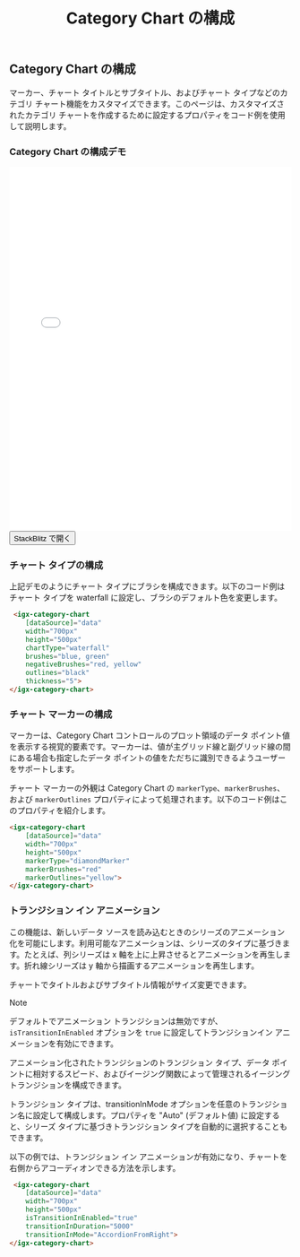 ﻿---
title: Category Chart の構成
_description: Ignite UI for Angular Category Chart コンポーネントは、カテゴリ データを表示するタッチ対応、高いパフォーマンス、軽量なチャート コントロールです。
_keywords: Ignite UI for Angular, データ ビジュアライゼーション, UI コントロール, Angular ウィジェット, web ウィジェット, UI ウィジェット, Angular, ネイティブ Angular コンポーネント スィート, ネイティブ Angular コントロール, ネイティブ Angular コンポーネント ライブラリ, Angular Chart コンポーネント, Angular Category Chart コンポーネント, Angular Chart コントロール, Angular Category Chart コントロール
_language: ja
---
## Category Chart の構成

マーカー、チャート タイトルとサブタイトル、およびチャート タイプなどのカテゴリ チャート機能をカスタマイズできます。このページは、カスタマイズされたカテゴリ チャートを作成するために設定するプロパティをコード例を使用して説明します。

<div class="divider"></div>

### Category Chart の構成デモ
<div class="sample-container" style="height: 650px">
    <iframe id="category-chart-configuring-sample-iframe" src='{environment:demosBaseUrl}/category-chart-configuring-sample' width="100%" height="100%" seamless frameBorder="0" onload="onSampleIframeContentLoaded(this);"></iframe>
</div>
<div>
    <button data-localize="stackblitz" class="stackblitz-btn"   data-iframe-id="category-chart-configuring-sample-iframe" data-demos-base-url="{environment:demosBaseUrl}">StackBlitz で開く
    </button>
</div>

### チャート タイプの構成

上記デモのようにチャート タイプにブラシを構成できます。以下のコード例はチャート タイプを waterfall に設定し、ブラシのデフォルト色を変更します。

```html
 <igx-category-chart
    [dataSource]="data"
    width="700px"
    height="500px"
    chartType="waterfall"
	brushes="blue, green"
	negativeBrushes="red, yellow"
	outlines="black"
	thickness="5">
</igx-category-chart>
```

### チャート マーカーの構成

マーカーは、Category Chart コントロールのプロット領域のデータ ポイント値を表示する視覚的要素です。マーカーは、値が主グリッド線と副グリッド線の間にある場合も指定したデータ ポイントの値をただちに識別できるようユーザーをサポートします。

チャート マーカーの外観は Category Chart の `markerType`、`markerBrushes`、および `markerOutlines` プロパティによって処理されます。以下のコード例はこのプロパティを紹介します。

```html
<igx-category-chart
    [dataSource]="data"
    width="700px"
    height="500px"
    markerType="diamondMarker"
    markerBrushes="red"
    markerOutlines="yellow">
</igx-category-chart>
```

### トランジション イン アニメーション

この機能は、新しいデータ ソースを読み込むときのシリーズのアニメーション化を可能にします。利用可能なアニメーションは、シリーズのタイプに基づきます。たとえば、列シリーズは  x 軸を上に上昇させるとアニメーションを再生します。折れ線シリーズは y 軸から描画するアニメーションを再生します。

チャートでタイトルおよびサブタイトル情報がサイズ変更できます。

>[!NOTE] 
>デフォルトでアニメーション トランジションは無効ですが、`isTransitionInEnabled` オプションを `true` に設定してトランジションイン アニメーションを有効にできます。

アニメーション化されたトランジションのトランジション タイプ、データ ポイントに相対するスピード、およびイージング関数によって管理されるイージング トランジションを構成できます。

トランジション タイプは、transitionInMode オプションを任意のトランジション名に設定して構成します。プロパティを "Auto" (デフォルト値) に設定すると、シリーズ タイプに基づきトランジション タイプを自動的に選択することもできます。

以下の例では、トランジション イン アニメーションが有効になり、チャートを右側からアコーディオンできる方法を示します。

```html
 <igx-category-chart
    [dataSource]="data"
    width="700px"
    height="500px"
    isTransitionInEnabled="true"
    transitionInDuration="5000"
    transitionInMode="AccordionFromRight">
</igx-category-chart>
```